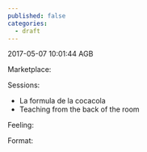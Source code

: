 ```yaml
---
published: false
categories:
  - draft
---
```


2017-05-07 10:01:44 AGB

Marketplace:

Sessions:

  * La formula de la cocacola
  * Teaching from the back of the room

Feeling:

Format:
